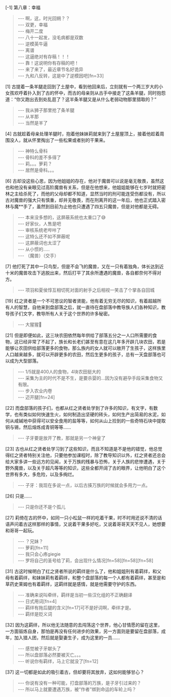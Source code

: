 
[-1] 第八章：幸福
>--- 啊，这，时光回朔？？<br>
>--- 双更，幸福<br>
>--- 梅开二度<br>
>--- 八十一起发，没毛病都是双数<br>
>--- 逆模英牛逼<br>
>--- 离谱<br>
>--- 这逼绝对有存稿！！！<br>
>--- 靠！这说明你有存稿的吧！<br>
>--- 来了来了，最近章节名好诡异<br>
>--- 九和八反转，这是中了逆模因吧[fn=33]<br>

[1] 古提着一条羊腿走回到了土屋中，看到他回来后，立刻就有一个两三岁大的小女孩欢呼着扑入到了古的怀中，而古的母亲则从古手中接走了这条羊腿，同时抱怨道：“你又跑出去到处乱逛了？这半条羊腿又是从什么老弱动物那里猎取的？“
>--- 我从狮子那里抢了条羊腿<br>
>--- 从羊那<br>
>--- 当然是羊了<br>

[4] 古就趁着母亲处理羊腿时，抱着他妹妹莉就来到了土屋屋顶上，接着他趁着周围没人，就从怀里掏出了一些松果或者别的干果来。
>--- 神特么骨科<br>
>--- 骨科的差不多得了<br>
>--- 莉。。。萝莉？<br>
>--- 居然是骨科。。。<br>

[6] 古却没这些心思，因为他姐姐的存在，他对于魔兽可以说是毫无敬畏，虽然这也和他没有亲眼见过高阶魔兽有关系，但是在他想来，他姐姐能够在七岁时就把密林之主给杀死了，而他的父母却都不知道，显然当时的刑可能连受伤都没有，所以古对魔兽的强大只有慎重，却并无敬畏，而在刑离开的这一年后，他也正式踏入密林与魔**手了，虽然到目前为止他也只遭遇了四五只魔兽，但是对他都是无碍。
>--- 本来没多想的，这屏蔽系统也太重口了😅<br>
>--- 好家伙，人售是吧<br>
>--- 审核系统老哔咔了<br>
>--- 这特么还不如不屏蔽呢<br>
>--- 这屏蔽词也太涩了<br>
>--- 从小惯的.....<br>
>--- （魔兽）（交手）<br>

[7] 他打死了其中一只鸟型，但是不会飞的魔兽，又在一只有着独角，体长达到近十米的魔兽攻击下逃脱出来，然后打平了其余所遭遇的魔兽，各自都奈何不得对方。
>--- 项羽和夏侯惇互相切死对面的射手之后相视一笑击了个掌各自回城<br>

[19] 红之贤者是一个不可思议的智者贤能，他有着无穷无尽的知识，有着超越所有人的智慧，自他来到盘部落之后，就一直待在盘部落中教导族人们各种知识，教导孩子们文字，教导所有人关于这个世界的许多秘密。
>--- 大猩猩🦍<br>

[21] 但是即便如此，这三块农田依然每年供给了部落五分之一人口所需要的食物，这已经非常了不起了，族长和长老们甚至有意在这几年多开辟几块农田，若是能够让农田供给部落更多的食物，那么族内的女人就可以敞开了生孩子，这样族里人口越来越多，就可以开辟更多的农田，然后生更多的孩子，总有一天盘部落也可以成为大型部落。
>--- 1/5就是400人的食物，4块农田挺大的<br>
>--- 采集为主的时代不是不生，是要杀婴的…因为没有避孕手段采集食物又有限。<br>
>--- 步入农业内卷<br>
>--- 迈开腿[fn=24]<br>

[22] 而盘部落的孩子们，也都从红之贤者处学到了许多的知识，有文字，有数学，也有类似如何快速生火，如何制造出坚硬的砖头，如何生产出简易的水泥，如何从咸碱地中获得可以安全食用的盐等等，如何从山上捡到的一些奇特石块中提取铜与锡，然后熔炼成青铜等等……
>--- 子牙要是放开了教，那就是另一个神皇了<br>

[23] 古也从红之贤者处学习到了这些知识，而且不知道是不是他的错觉，他总觉得红之贤者特别关注他，只要他参加课程时，除了教导知识以外，红之贤者还总会给大家多讲一些远方的见闻，关于万族的残暴与恐怖，关于人族的悲惨遭遇，关于野外魔兽，以及关于超凡等等的知识，这些全都开阔了古的眼界，让他明白了这个世界有多大，多危险，以及多绚烂。
>--- 子牙：我现在多说一点，以后古揍万族的时候就会多用力一点。<br>

[26] 只是……
>--- 只是你还不是个孤儿<br>

[27] 莉倚在古的怀中，如同一只小松鼠一样的吃着干果，时不时用还说不清的话语声问着古这样那样的事情，又说着干果多好吃，又说着哥哥天天不见人，她想要和哥哥一起玩。
>--- ？兄妹？<br>
>--- 萝莉[fn=11]<br>
>--- 我只会心疼giegie<br>
>--- 罗将自己的圣号给了莉，会出现什么情况[fn=58][fn=58][fn=58]<br>

[31] 古这时候明白了红之贤者所说的羁绊是什么了，他和姐姐刑有着羁绊，和父母有着羁绊，和妹妹莉有着羁绊，和整个盘部落的每一个人都有着羁绊，甚至是和草药史莱姆也有着羁绊，这羁绊就是感情，就是他需要守护的东西。
>--- 准确来说叫牵绊，羁绊是当初一些汉化组的不正确翻译<br>
>--- 日式用词[fn=4]<br>
>--- 羁绊有拖后腿的含义[fn=17]可不是好词啊，牵绊才是。<br>
>--- 羁绊是贬义词<br>

[32] 因为这羁绊，所以他无法随意的去闯荡这个世界，他心甘情愿的留在这里，一方面锻炼自身，那怕是再没有任何进步的效果，另一方面则是要留在盘部落，成年，加入猎人团，然后就是娶妻生子，成为这里的一员……
>--- 感觉被子牙献头了<br>
>--- 所以盘部落必然要被灭亡。。。<br>
>--- 听说你有羁绊，马上它就没了[fn=12]<br>

[37] 这一切都是如此的吸引着古，但却要将其放弃，这如何能够甘心？
>--- 你说有没有一种可能，打盘部落的万族，是子牙引过来的？<br>
>--- 所以马上就要遭遇万族，被“作者”绑到命运的车轮上吗？<br>
